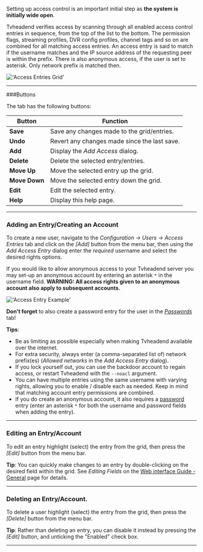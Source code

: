 Setting up access control is an important initial step as **the system
is initially wide open**. 

Tvheadend verifies access by scanning through all enabled access control
entries in sequence, from the top of the list to the bottom. The permission
flags, streaming profiles, DVR config profiles, channel tags and so on are
combined for all matching access entries. An access entry is said to match
if the username matches and the IP source address of the requesting peer
is within the prefix. There is also anonymous access, if the user is set
to asterisk. Only network prefix is matched then.

!['Access Entries Grid'](docresources/accessentriesgrid.png)

---

###Buttons

The tab has the following buttons:

Button                 | Function
-----------------------|-------------------
**Save**               | Save any changes made to the grid/entries.
**Undo**               | Revert any changes made since the last save.
**Add**                | Display the *Add Access* dialog.
**Delete**             | Delete the selected entry/entries.
**Move Up**            | Move the selected entry up the grid.
**Move Down**          | Move the selected entry down the grid.
**Edit**               | Edit the selected entry.
**Help**               | Display this help page.

---

### Adding an Entry/Creating an Account

To create a new user, navigate to the *Configuration -> Users -> Access Entries*
tab and click on the *[Add]* button from the menu bar, then using the 
*Add Access Entry* dialog enter the *required* username and select the 
desired rights options. 

If you would like to allow anonymous access to your Tvheadend 
server you may set-up an anonymous account by entering an asterisk `*` 
in the username field. **WARNING: All access rights given to an anonymous account also
apply to subsequent accounts.**

!['Access Entry Example'](docresources/accessentriesnewuser.png)

**Don't forget** to also create a password entry for the user in the 
*[Passwords](class/passwd)* tab!

**Tips**:
* Be as limiting as possible especially when making Tvheadend available over the internet.
* For extra security, always enter (a comma-separated list of) network prefix(es) (*Allowed networks* in the *Add Access Entry* dialog).
* If you lock yourself out, you can use the backdoor account to regain access, or restart Tvheadend with the `--noacl` argument.
* You can have multiple entries using the same username with varying rights, allowing you to enable / disable each as needed. Keep in mind that matching account entry permissions are combined.
* If you do create an anonymous account, it also requires a [password](class/passwd) entry (enter an asterisk `*` for both the username and password fields when adding the entry).
---

### Editing an Entry/Account

To edit an entry highlight (select) the entry from the grid, then press 
the *[Edit]* button from the menu bar.

**Tip**: You can quickly make changes to an entry by double-clicking on 
the desired field within the grid. See *Editing Fields* on the [Web interface Guide - General](webui_general) 
page for details.

---

### Deleting an Entry/Account.

To delete a user highlight (select) the entry from the grid, then press
the *[Delete]* button from the menu bar.

**Tip**: Rather than deleting an entry, you can disable it instead by 
pressing the *[Edit]* button, and unticking the "Enabled" check box.

---
